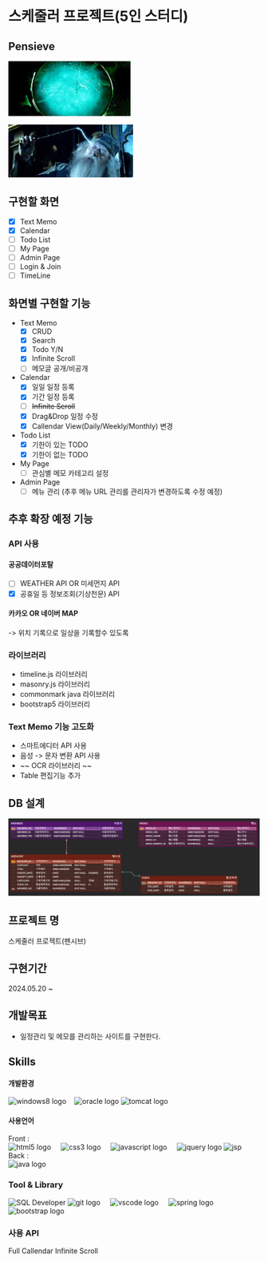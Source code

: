 # 스케줄러 프로젝트(5인 스터디)

## Pensieve
![Pensieve](https://github.com/yawooch/pensieve/blob/main/%EC%82%B0%EC%B6%9C%EB%AC%BC/Pensinive.webp)

![Dumble Dore](https://github.com/yawooch/pensieve/blob/main/%EC%82%B0%EC%B6%9C%EB%AC%BC/Dumbledore_Memory.webp)


## 구현할 화면
- [x] Text Memo
- [x] Calendar
- [ ] Todo List
- [ ] My Page
- [ ] Admin Page
- [ ] Login & Join
- [ ] TimeLine

## 화면별 구현할 기능

- Text Memo
  - [x] CRUD
  - [x] Search
  - [x] Todo Y/N
  - [x] Infinite Scroll
  - [ ] 메모글 공개/비공개
- Calendar
  - [x] 일일 일정 등록
  - [x] 기간 일정 등록
  - [ ] ~~Infinite Scroll~~
  - [x] Drag&Drop 일정 수정
  - [x] Callendar View(Daily/Weekly/Monthly) 변경
- Todo List
  - [x] 기한이 있는 TODO
  - [X] 기한이 없는 TODO
- My Page
  - [ ] 관심별 메모 카테고리 설정
- Admin Page
  - [ ] 메뉴 관리 (추후 메뉴 URL 관리를 관리자가 변경하도록 수정 예정)

## 추후 확장 예정 기능

### API 사용
#### 공공데이터포탈 
- [ ] WEATHER API  OR 미세먼지 API
- [x] 공휴일 등 정보조회(기상천문) API
#### 카카오 OR 네이버 MAP
-> 위치 기록으로 일상을 기록할수 있도록

### 라이브러리
* timeline.js 라이브러리
* masonry.js 라이브러리
* commonmark java 라이브러리
* bootstrap5 라이브러리

### Text Memo 기능 고도화
* 스마트에디터 API 사용
* 음성 -> 문자 변환 API 사용
* ~~ OCR 라이브러리 ~~
* Table 편집기능 추가


## DB 설계

![ERD Cloud](https://github.com/yawooch/pensieve/blob/main/%EC%82%B0%EC%B6%9C%EB%AC%BC/%EC%B4%88%EA%B8%B0_ERD.gif)

## 프로젝트 명 
스케줄러 프로젝트(펜시브)

## 구현기간
2024.05.20 ~ 

## 개발목표
-	일정관리 및 메모를 관리하는 사이트를 구현한다.


## Skills

#### 개발환경 

<img src="https://cdn.jsdelivr.net/gh/devicons/devicon/icons/windows8/windows8-original.svg" height="40" alt="windows8 logo"  /><img width="12" />
  <img src="https://cdn.jsdelivr.net/gh/devicons/devicon/icons/oracle/oracle-original.svg" height="40" alt="oracle logo"  />
  <img src="https://cdn.jsdelivr.net/gh/devicons/devicon/icons/tomcat/tomcat-original.svg" height="40" alt="tomcat logo"  />
  <img width="12" />

#### 사용언어 
Front : \
  <img src="https://cdn.jsdelivr.net/gh/devicons/devicon/icons/html5/html5-original.svg" height="40" alt="html5 logo"  />
  <img width="12" />
  <img src="https://cdn.jsdelivr.net/gh/devicons/devicon/icons/css3/css3-original.svg" height="40" alt="css3 logo"  />
  <img width="12" />
<img src="https://cdn.jsdelivr.net/gh/devicons/devicon/icons/javascript/javascript-original.svg" height="40" alt="javascript logo"  />
  <img width="12" />
  <img src="https://cdn.jsdelivr.net/gh/devicons/devicon/icons/jquery/jquery-original.svg" height="40" alt="jquery logo"  />
![jsp](https://img.shields.io/badge/jsp-41644A?style=for-the-badge&logo=jsp&labelColor=000000)\
Back  :\
  <img src="https://cdn.jsdelivr.net/gh/devicons/devicon/icons/java/java-original.svg" height="40" alt="java logo"  />


### Tool & Library
![SQL Developer](https://img.shields.io/badge/-SQL%20Developer-16A100?style=for-the-badge&logo=SQLDeveloper&labelColor=000000)
  <img src="https://cdn.simpleicons.org/git/F05032" height="40" alt="git logo"  />
  <img width="12" />
  <img src="https://cdn.jsdelivr.net/gh/devicons/devicon/icons/vscode/vscode-original.svg" height="40" alt="vscode logo"  />
   <img width="12" />
  <img src="https://cdn.jsdelivr.net/gh/devicons/devicon/icons/spring/spring-original.svg" height="40" alt="spring logo"  />
  <img width="12" />
  <img src="https://skillicons.dev/icons?i=bootstrap" height="40" alt="bootstrap logo"  />

### 사용 API
Full Callendar
Infinite Scroll